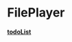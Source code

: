 # FilePlayer

[**todoList**](https://www.evernote.com/shard/s532/sh/8683bbdd-c69f-423f-9ac6-658d0a4c673f/e5280538811126590b1a87ff9ef7413d)
